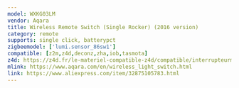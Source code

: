 ```yaml
---
model: WXKG03LM
vendor: Aqara
title: Wireless Remote Switch (Single Rocker) (2016 version)
category: remote
supports: single click, batterypct
zigbeemodel: ['lumi.sensor_86sw1']
compatible: [z2m,z4d,deconz,zha,iob,tasmota]
z4d: https://z4d.fr/le-materiel-compatible-z4d/compatible/interrupteurmuralsurpilesimpletouche
mlink: https://www.aqara.com/en/wireless_light_switch.html
link: https://www.aliexpress.com/item/32875105783.html
---
```

